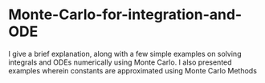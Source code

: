 # Monte-Carlo-for-integration-and-ODE
I give a brief explanation, along with a few simple examples on solving integrals and ODEs numerically using Monte Carlo. I also presented examples wherein constants are
approximated using Monte Carlo Methods
